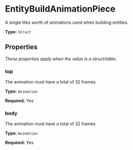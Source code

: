 # EntityBuildAnimationPiece

A single tiles worth of animations used when building entities.

**Type:** `Struct`

## Properties

*These properties apply when the value is a struct/table.*

### top

The animation must have a total of 32 frames.

**Type:** `Animation`

**Required:** Yes

### body

The animation must have a total of 32 frames.

**Type:** `Animation`

**Required:** Yes

